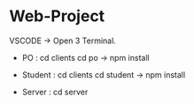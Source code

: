 # Web-Project

VSCODE -> Open 3 Terminal.

- PO : 
cd clients
    cd po
    -> npm install

- Student : 
cd clients
    cd student
    -> npm install

- Server :
    cd server